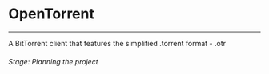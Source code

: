 # OpenTorrent
---
A BitTorrent client that features the simplified .torrent format - .otr

###### Stage: Planning the project
